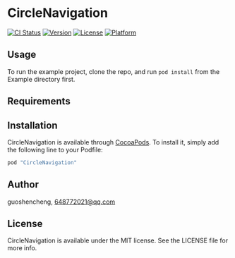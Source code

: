 # CircleNavigation

[![CI Status](http://img.shields.io/travis/guoshencheng/CircleNavigation.svg?style=flat)](https://travis-ci.org/guoshencheng/CircleNavigation)
[![Version](https://img.shields.io/cocoapods/v/CircleNavigation.svg?style=flat)](http://cocoapods.org/pods/CircleNavigation)
[![License](https://img.shields.io/cocoapods/l/CircleNavigation.svg?style=flat)](http://cocoapods.org/pods/CircleNavigation)
[![Platform](https://img.shields.io/cocoapods/p/CircleNavigation.svg?style=flat)](http://cocoapods.org/pods/CircleNavigation)

## Usage

To run the example project, clone the repo, and run `pod install` from the Example directory first.

## Requirements

## Installation

CircleNavigation is available through [CocoaPods](http://cocoapods.org). To install
it, simply add the following line to your Podfile:

```ruby
pod "CircleNavigation"
```

## Author

guoshencheng, 648772021@qq.com

## License

CircleNavigation is available under the MIT license. See the LICENSE file for more info.
